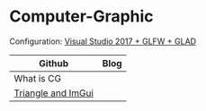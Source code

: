 # Computer-Graphic

Configuration:   [Visual Studio 2017 + GLFW + GLAD](https://blog.csdn.net/Fast_G/article/details/88528861)

| Github                                                       | Blog |
| ------------------------------------------------------------ | ---- |
| What is CG                                                   |      |
| [Triangle and ImGui](https://github.com/FantasticGold/Computer-Graphics/tree/master/Triangle) |      |





